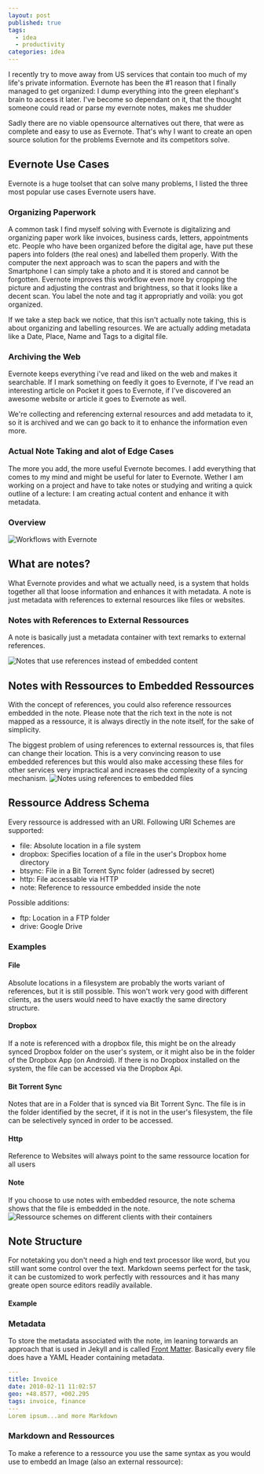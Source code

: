 ```yaml
---
layout: post
published: true
tags: 
  - idea
  - productivity
categories: idea
---
```


I recently try to move away from US services that contain too much of my life's private information. Evernote has been the #1 reason that I finally managed to get organized: I dump everything into the green elephant's brain to access it later. I've become so dependant on it, that the thought someone could read or parse my evernote notes, makes me shudder

Sadly there are no viable opensource alternatives out there, that were as complete and easy to use as Evernote. That's why I want to create an open source solution for the problems Evernote and its competitors solve.

## Evernote Use Cases
Evernote is a huge toolset that can solve many problems,  I listed the three most popular use cases Evernote users have.

### Organizing Paperwork
A common task I find myself solving with Evernote is digitalizing and organizing paper work like invoices, business cards, letters, appointments etc.
People who have been organized before the digital age, have put these papers into folders (the real ones) and labelled them properly. With the computer the next approach was to scan the papers and with the Smartphone I can simply take a photo and it is stored and cannot be forgotten.
Evernote improves this workflow even more by cropping the picture and adjusting the contrast and brightness, so that it looks like a decent scan. You label the note and tag it appropriatly and voilà: you got organized.

If we take a step back we notice, that this isn't actually note taking, this is about organizing and labelling resources. We are actually adding metadata like a Date, Place, Name and Tags to a digital file.

### Archiving the Web
Evernote keeps everything i've read and liked on the web and makes it searchable.
If I mark something on feedly it goes to Evernote, if I've read an interesting article on Pocket it goes to Evernote, if I've discovered an awesome website or article it goes to Evernote as well.

We're collecting and referencing external resources and add metadata to it, so it is archived and we can go back to it to enhance the information even more.

### Actual Note Taking and alot of Edge Cases
The more you add, the more useful Evernote becomes. I add everything that comes to my mind and might be useful for later to Evernote. Wether I am working on a project and have to take notes or studying and writing a quick outline of a lecture: I am creating actual content and enhance it with metadata.

### Overview
![Workflows with Evernote](/media/evernote_flows.png)

## What are notes?
What Evernote provides and what we actually need, is a system that holds together all that loose information and enhances it with metadata.
A note is just metadata with references to external resources like files or websites.

### Notes with References to External Ressources
A note is basically just a metadata container with text remarks to external references.

![Notes that use references instead of embedded content](/media/notes_with_references.png)

## Notes with Ressources to Embedded Ressources
With the concept of references, you could also reference ressources embedded in the note. Please note that the rich text in the note is not mapped as a ressource, it is always directly in the note itself, for the sake of simplicity.

The biggest problem of using references to external ressources is, that files can change their location. This is a very convincing reason to use embedded references but this would also make accessing these files for other services very impractical and increases the complexity of a syncing mechanism.
![Notes using references to embedded files](/media/embedded_notes.png)

## Ressource Address Schema
Every ressource is addressed with an URI.
Following URI Schemes are supported:

- file: Absolute location in a file system
- dropbox: Specifies location of a file in the user's Dropbox home directory 
- btsync: File in a Bit Torrent Sync folder (adressed by secret)
- http: File accessable via HTTP
- note: Reference to ressource embedded inside the note

Possible additions:
- ftp: Location in a FTP folder
- drive: Google Drive

### Examples

#### File
Absolute locations in a filesystem are probably the worts variant of references, but it is still possible. This won't work very good with different clients, as the users would need to have exactly the same directory structure.

#### Dropbox
If a note is referenced with a dropbox file, this might be on the already synced Dropbox folder on the user's system, or it might also be in the folder of the Dropbox App (on Android). If there is no Dropbox installed on the system, the file can be accessed via the Dropbox Api.

#### Bit Torrent Sync
Notes that are in a Folder that is synced via Bit Torrent Sync. The file is in the folder identified by the secret, if it is not in the user's filesystem, the file can be selectively synced in order to be accessed.

#### Http
Reference to Websites will always point to the same ressource location for all users

#### Note
If you choose to use notes with embedded resource, the note schema shows that the file is embedded in the note.
![Ressource schemes on different clients with their containers](/media/ressources_schemes.png)

## Note Structure
For notetaking you don't need a high end text processor like word, but you still want some control over the text. Markdown seems perfect for the task, it can be customized to work perfectly with ressources and it has many greate open source editors readily available.

#### Example
### Metadata
To store the metadata associated with the note, im leaning torwards an approach that is used in Jekyll and is called [Front Matter](http://jekyllrb.com/docs/frontmatter/). Basically every file does have a YAML Header containing metadata.
```yaml
---
title: Invoice
date: 2010-02-11 11:02:57
geo: +48.8577, +002.295
tags: invoice, finance
---
Lorem ipsum...and more Markdown
```

### Markdown and Ressources
To make a reference to a ressource you use the same syntax as you would use to embedd an Image (also an external ressource):